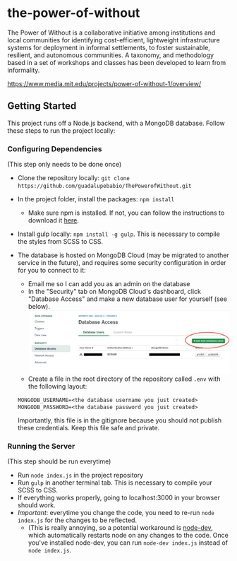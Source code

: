 # the-power-of-without

The Power of Without is a collaborative initiative among institutions and local communities for identifying cost-efficient, lightweight infrastructure systems for deployment in informal settlements, to foster sustainable, resilient, and autonomous communities. A taxonomy, and methodology based in a set of workshops and classes has been developed to learn from informality.

https://www.media.mit.edu/projects/power-of-without-1/overview/

## Getting Started

This project runs off a Node.js backend, with a MongoDB database. Follow these steps to run the project locally:

### Configuring Dependencies

(This step only needs to be done once)

- Clone the repository locally: `git clone https://github.com/guadalupebabio/ThePowerofWithout.git`
- In the project folder, install the packages: `npm install`
  - Make sure npm is installed. If not, you can follow the instructions to download it [here](https://www.npmjs.com/get-npm).
- Install gulp locally: `npm install -g gulp`. This is necessary to compile the styles from SCSS to CSS.
- The database is hosted on MongoDB Cloud (may be migrated to another service in the future), and requires some security configuration in order for you to connect to it:
  - Email me so I can add you as an admin on the database
  - In the "Security" tab on MongoDB Cloud's dashboard, click "Database Access" and make a new database user for yourself (see below).
  ![](./docs/images/docs-1.png)
  - Create a file in the root directory of the repository called `.env` with the following layout:

  ```
  MONGODB_USERNAME=<the database username you just created>
  MONGODB_PASSWORD=<the database password you just created>
  ```

  Importantly, this file is in the gitignore because you should not publish these credentials. Keep this file safe and private.

### Running the Server

(This step should be run everytime)

- Run `node index.js` in the project repository
- Run `gulp` in another terminal tab. This is necessary to compile your SCSS to CSS.   
- If everything works properly, going to localhost:3000 in your browser should work.
- *Important*: everytime you change the code, you need to re-run `node index.js` for the changes to be reflected.
  - (This is really annoying, so a potential workaround is [node-dev](https://www.npmjs.com/package/node-dev), which automatically restarts node on any changes to the code. Once you've installed node-dev, you can run `node-dev index.js` instead of `node index.js`.
